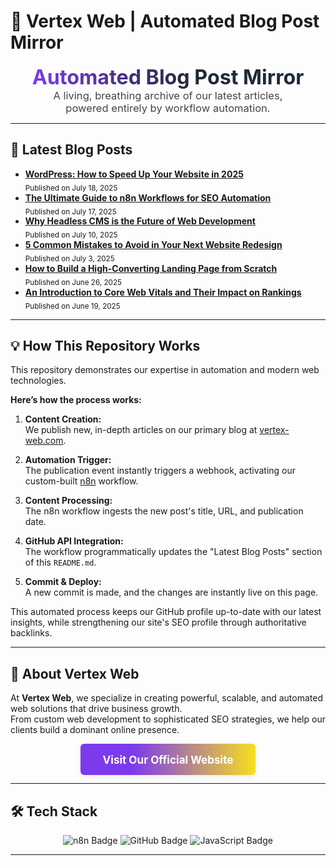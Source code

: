# 🤖 Vertex Web | Automated Blog Post Mirror

<div align="center">
  <strong style="font-size:2.3em; background: linear-gradient(90deg,#7c3aed,#1f2937 60%); -webkit-background-clip: text; -webkit-text-fill-color: transparent;">
    Automated Blog Post Mirror
  </strong>
  <br>
  <span style="font-size:1.18em; color:#444;">
    A living, breathing archive of our latest articles,<br>
    powered entirely by workflow automation.
  </span>
</div>

---

## 📝 Latest Blog Posts

- **[WordPress: How to Speed Up Your Website in 2025](https://www.vertex-web.com/blog/wordpress-how-to-speed-up-website)**<br>
  <sub>Published on July 18, 2025</sub>
- **[The Ultimate Guide to n8n Workflows for SEO Automation](https://vertex-web.com/blog/n8n-workflows-seo-automation)**  
  <sub>Published on July 17, 2025</sub>
- **[Why Headless CMS is the Future of Web Development](https://vertex-web.com/blog/headless-cms-future-web-development)**  
  <sub>Published on July 10, 2025</sub>
- **[5 Common Mistakes to Avoid in Your Next Website Redesign](https://vertex-web.com/blog/website-redesign-mistakes)**  
  <sub>Published on July 3, 2025</sub>
- **[How to Build a High-Converting Landing Page from Scratch](https://vertex-web.com/blog/high-converting-landing-page)**  
  <sub>Published on June 26, 2025</sub>
- **[An Introduction to Core Web Vitals and Their Impact on Rankings](https://vertex-web.com/blog/core-web-vitals-introduction)**  
  <sub>Published on June 19, 2025</sub>

---

## 💡 How This Repository Works

This repository demonstrates our expertise in automation and modern web technologies.

**Here’s how the process works:**

1. **Content Creation:**  
   We publish new, in-depth articles on our primary blog at [vertex-web.com](https://vertex-web.com).

2. **Automation Trigger:**  
   The publication event instantly triggers a webhook, activating our custom-built [n8n](https://n8n.io/) workflow.

3. **Content Processing:**  
   The n8n workflow ingests the new post's title, URL, and publication date.

4. **GitHub API Integration:**  
   The workflow programmatically updates the "Latest Blog Posts" section of this `README.md`.

5. **Commit & Deploy:**  
   A new commit is made, and the changes are instantly live on this page.

This automated process keeps our GitHub profile up-to-date with our latest insights, while strengthening our site's SEO profile through authoritative backlinks.

---

## 🚀 About Vertex Web

At **Vertex Web**, we specialize in creating powerful, scalable, and automated web solutions that drive business growth.  
From custom web development to sophisticated SEO strategies, we help our clients build a dominant online presence.

<div align="center" style="margin: 2em 0;">
  <a href="https://vertex-web.com" target="_blank" style="background: linear-gradient(90deg,#7c3aed 30%,#f7df1e 100%); color: #fff; font-weight: 700; padding: 0.85em 2.1em; border-radius: 6px; text-decoration: none; font-size: 1.22em; box-shadow: 0 2px 8px rgba(31,41,55,0.10);">
    Visit Our Official Website
  </a>
</div>

---

## 🛠️ Tech Stack

<div align="center">
  <img src="https://img.shields.io/badge/n8n-7C3AED?style=for-the-badge&logo=n8n&logoColor=white" alt="n8n Badge">
  <img src="https://img.shields.io/badge/GitHub-1F2937?style=for-the-badge&logo=github&logoColor=white" alt="GitHub Badge">
  <img src="https://img.shields.io/badge/JavaScript-F7DF1E?style=for-the-badge&logo=javascript&logoColor=black" alt="JavaScript Badge">
</div>

---
